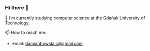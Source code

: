 ### Hi there 👋
🌱 I’m currently studying computer science at the Gdańsk University of Technology.

📫 How to reach me: 
 - email: damiantrowski.c@gmail.com
<!--
**D4M14N20/D4M14N20** is a ✨ _special_ ✨ repository because its `README.md` (this file) appears on your GitHub profile.

Here are some ideas to get you started:

- 🔭 I’m currently working on ...
- 🌱 I’m currently learning ...
- 👯 I’m looking to collaborate on ...
- 🤔 I’m looking for help with ...
- 💬 Ask me about ...
- 📫 How to reach me: ...
- 😄 Pronouns: ...
- ⚡ Fun fact: ...
-->
